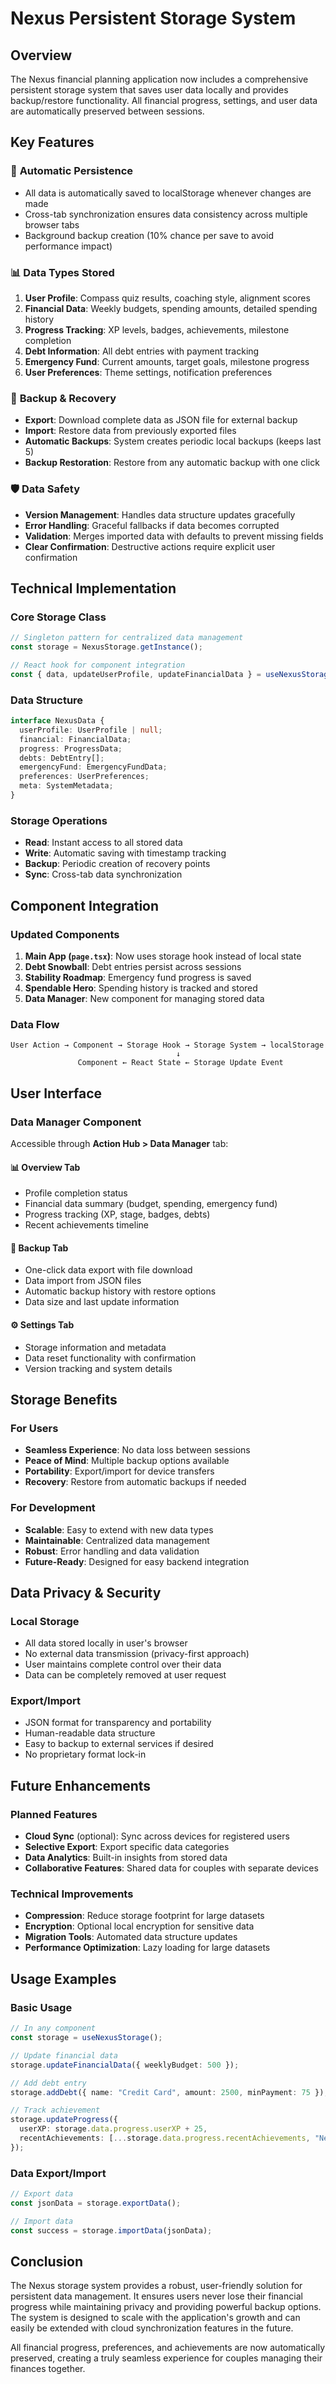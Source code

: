 # Nexus Persistent Storage System

## Overview
The Nexus financial planning application now includes a comprehensive persistent storage system that saves user data locally and provides backup/restore functionality. All financial progress, settings, and user data are automatically preserved between sessions.

## Key Features

### 🔄 **Automatic Persistence**
- All data is automatically saved to localStorage whenever changes are made
- Cross-tab synchronization ensures data consistency across multiple browser tabs
- Background backup creation (10% chance per save to avoid performance impact)

### 📊 **Data Types Stored**
1. **User Profile**: Compass quiz results, coaching style, alignment scores
2. **Financial Data**: Weekly budgets, spending amounts, detailed spending history
3. **Progress Tracking**: XP levels, badges, achievements, milestone completion
4. **Debt Information**: All debt entries with payment tracking
5. **Emergency Fund**: Current amounts, target goals, milestone progress
6. **User Preferences**: Theme settings, notification preferences

### 💾 **Backup & Recovery**
- **Export**: Download complete data as JSON file for external backup
- **Import**: Restore data from previously exported files
- **Automatic Backups**: System creates periodic local backups (keeps last 5)
- **Backup Restoration**: Restore from any automatic backup with one click

### 🛡️ **Data Safety**
- **Version Management**: Handles data structure updates gracefully
- **Error Handling**: Graceful fallbacks if data becomes corrupted
- **Validation**: Merges imported data with defaults to prevent missing fields
- **Clear Confirmation**: Destructive actions require explicit user confirmation

## Technical Implementation

### Core Storage Class
```typescript
// Singleton pattern for centralized data management
const storage = NexusStorage.getInstance();

// React hook for component integration
const { data, updateUserProfile, updateFinancialData } = useNexusStorage();
```

### Data Structure
```typescript
interface NexusData {
  userProfile: UserProfile | null;
  financial: FinancialData;
  progress: ProgressData;
  debts: DebtEntry[];
  emergencyFund: EmergencyFundData;
  preferences: UserPreferences;
  meta: SystemMetadata;
}
```

### Storage Operations
- **Read**: Instant access to all stored data
- **Write**: Automatic saving with timestamp tracking
- **Backup**: Periodic creation of recovery points
- **Sync**: Cross-tab data synchronization

## Component Integration

### Updated Components
1. **Main App (`page.tsx`)**: Now uses storage hook instead of local state
2. **Debt Snowball**: Debt entries persist across sessions
3. **Stability Roadmap**: Emergency fund progress is saved
4. **Spendable Hero**: Spending history is tracked and stored
5. **Data Manager**: New component for managing stored data

### Data Flow
```
User Action → Component → Storage Hook → Storage System → localStorage
                                     ↓
               Component ← React State ← Storage Update Event
```

## User Interface

### Data Manager Component
Accessible through **Action Hub > Data Manager** tab:

#### **📊 Overview Tab**
- Profile completion status
- Financial data summary (budget, spending, emergency fund)
- Progress tracking (XP, stage, badges, debts)
- Recent achievements timeline

#### **💾 Backup Tab**
- One-click data export with file download
- Data import from JSON files
- Automatic backup history with restore options
- Data size and last update information

#### **⚙️ Settings Tab**
- Storage information and metadata
- Data reset functionality with confirmation
- Version tracking and system details

## Storage Benefits

### For Users
- **Seamless Experience**: No data loss between sessions
- **Peace of Mind**: Multiple backup options available
- **Portability**: Export/import for device transfers
- **Recovery**: Restore from automatic backups if needed

### For Development
- **Scalable**: Easy to extend with new data types
- **Maintainable**: Centralized data management
- **Robust**: Error handling and data validation
- **Future-Ready**: Designed for easy backend integration

## Data Privacy & Security

### Local Storage
- All data stored locally in user's browser
- No external data transmission (privacy-first approach)
- User maintains complete control over their data
- Data can be completely removed at user request

### Export/Import
- JSON format for transparency and portability
- Human-readable data structure
- Easy to backup to external services if desired
- No proprietary format lock-in

## Future Enhancements

### Planned Features
- **Cloud Sync** (optional): Sync across devices for registered users
- **Selective Export**: Export specific data categories
- **Data Analytics**: Built-in insights from stored data
- **Collaborative Features**: Shared data for couples with separate devices

### Technical Improvements
- **Compression**: Reduce storage footprint for large datasets
- **Encryption**: Optional local encryption for sensitive data
- **Migration Tools**: Automated data structure updates
- **Performance Optimization**: Lazy loading for large datasets

## Usage Examples

### Basic Usage
```typescript
// In any component
const storage = useNexusStorage();

// Update financial data
storage.updateFinancialData({ weeklyBudget: 500 });

// Add debt entry
storage.addDebt({ name: "Credit Card", amount: 2500, minPayment: 75 });

// Track achievement
storage.updateProgress({ 
  userXP: storage.data.progress.userXP + 25,
  recentAchievements: [...storage.data.progress.recentAchievements, "New milestone!"]
});
```

### Data Export/Import
```typescript
// Export data
const jsonData = storage.exportData();

// Import data
const success = storage.importData(jsonData);
```

## Conclusion

The Nexus storage system provides a robust, user-friendly solution for persistent data management. It ensures users never lose their financial progress while maintaining privacy and providing powerful backup options. The system is designed to scale with the application's growth and can easily be extended with cloud synchronization features in the future.

All financial progress, preferences, and achievements are now automatically preserved, creating a truly seamless experience for couples managing their finances together.

